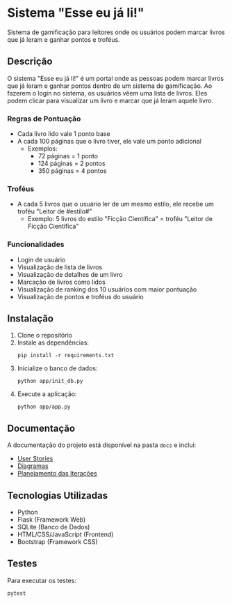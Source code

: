 # Sistema "Esse eu já li!"

Sistema de gamificação para leitores onde os usuários podem marcar livros que já leram e ganhar pontos e troféus.

## Descrição

O sistema "Esse eu já li!" é um portal onde as pessoas podem marcar livros que já leram e ganhar pontos dentro de um sistema de gamificação. Ao fazerem o login no sistema, os usuários vêem uma lista de livros. Eles podem clicar para visualizar um livro e marcar que já leram aquele livro.

### Regras de Pontuação

- Cada livro lido vale 1 ponto base
- A cada 100 páginas que o livro tiver, ele vale um ponto adicional
  - Exemplos:
    - 72 páginas = 1 ponto
    - 124 páginas = 2 pontos
    - 350 páginas = 4 pontos

### Troféus

- A cada 5 livros que o usuário ler de um mesmo estilo, ele recebe um troféu "Leitor de #estilo#"
  - Exemplo: 5 livros do estilo "Ficção Científica" = troféu "Leitor de Ficção Científica"

### Funcionalidades

- Login de usuário
- Visualização de lista de livros
- Visualização de detalhes de um livro
- Marcação de livros como lidos
- Visualização de ranking dos 10 usuários com maior pontuação
- Visualização de pontos e troféus do usuário

## Instalação

1. Clone o repositório
2. Instale as dependências:
   ```
   pip install -r requirements.txt
   ```
3. Inicialize o banco de dados:
   ```
   python app/init_db.py
   ```
4. Execute a aplicação:
   ```
   python app/app.py
   ```

## Documentação

A documentação do projeto está disponível na pasta `docs` e inclui:

- [User Stories](docs/user_stories.md)
- [Diagramas](docs/diagramas.md)
- [Planejamento das Iterações](docs/planejamento_iteracoes.md)

## Tecnologias Utilizadas

- Python
- Flask (Framework Web)
- SQLite (Banco de Dados)
- HTML/CSS/JavaScript (Frontend)
- Bootstrap (Framework CSS)

## Testes

Para executar os testes:
```
pytest
```
